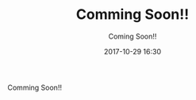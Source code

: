 ﻿---
title: Comming Soon!!
description: "Comming Soon!!"
date: 2017-10-29 16:30
sessionlevel: 50
author: Coming Soon!!
category: sessions
---
Comming Soon!!
